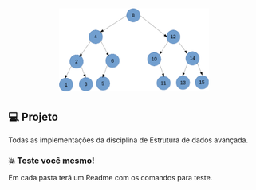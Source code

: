 <h1 align="center">
  <img alt="ronnyacacio.dev" title="#delicinha" src=".github/three.png" width="300px"/>
</h1>

## 💻 Projeto

Todas as implementações da disciplina de Estrutura de dados avançada.

### 💥 Teste você mesmo!

Em cada pasta terá um Readme com os comandos para teste.

<br />
